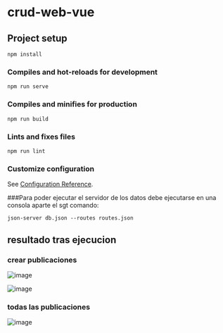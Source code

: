 # crud-web-vue

## Project setup
```
npm install
```

### Compiles and hot-reloads for development
```
npm run serve
```

### Compiles and minifies for production
```
npm run build
```

### Lints and fixes files
```
npm run lint
```

### Customize configuration
See [Configuration Reference](https://cli.vuejs.org/config/).


###Para poder ejecutar el servidor de los datos debe ejecutarse en una consola aparte el sgt comando:
```
json-server db.json --routes routes.json
```


## resultado tras ejecucion
### crear publicaciones

![image](https://user-images.githubusercontent.com/64045193/184552726-62bc3fc7-463d-42fe-b3a7-74412460e351.png)


![image](https://user-images.githubusercontent.com/64045193/184552736-9763683f-85ae-43b7-94ac-9a2c7b0859ec.png)

### todas las publicaciones

![image](https://user-images.githubusercontent.com/64045193/184552751-8e8e94bb-f416-4c63-bad1-38b624eb3c48.png)
